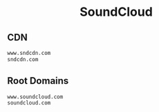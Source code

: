 


<h1 align="center">SoundCloud</h1>  


## CDN


```html
www.sndcdn.com
sndcdn.com
```  


## Root Domains


```html
www.soundcloud.com
soundcloud.com
```  

<br>

